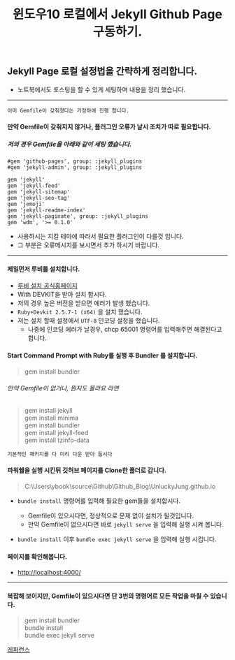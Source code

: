 ﻿---
title: 윈도우10 로컬에서 Jekyll Github Page 구동하기.
categories:
- Github

tags:
- Jekyll
- Window10
- Github Page

photos:
- https://jekyllrb-ko.github.io/img/logo-2x.png
---

## Jekyll Page 로컬 설정법을 간략하게 정리합니다.
* 노트북에서도 포스팅을 할 수 있게 세팅하며 내용을 정리 했습니다.

---

`이미 Gemfile이 갖춰졌다는 가정하에 진행 합니다.`
#### 만약 Gemfile이 갖춰지지 않거나, 플러그인 오류가 날시 조치가 따로 필요합니다.
##### 저의 경우 Gemfile을 아래와 같이 세팅 했습니다.

```
#gem 'github-pages', group: :jekyll_plugins
#gem 'jekyll-admin', group: :jekyll_plugins

gem 'jekyll'
gem 'jekyll-feed'
gem 'jekyll-sitemap'
gem 'jekyll-seo-tag'
gem 'jemoji'
gem 'jekyll-readme-index'
gem 'jekyll-paginate', group: :jekyll_plugins
gem 'wdm', '>= 0.1.0'
```

* 사용하시는 지킬 테마에 따라서 필요한 플러그인이 다를것 입니다.
* 그 부분은 오류메시지를 보시면서 추가 하시기 바랍니다.

---

#### 제일먼저 루비를 설치합니다.

* [루비 설치 공식홈페이지](https://rubyinstaller.org/downloads/)
* With DEVKIT을 받아 설치 합시다.
* 저의 경우 높은 버전을 받으면 에러가 발생 했습니다.
* `Ruby+Devkit 2.5.7-1 (x64)` 을 설치 했습니다.
* 저는 설치 할때 설정에서 `UTF-8` 인코딩 설정을 했습니다.
    * 나중에 인코딩 에러가 날경우, chcp 65001 명령어를 입력해주면 해결된다고 합니다.


####  Start Command Prompt with Ruby를 실행 후 Bundler 를 설치합니다.
> gem install bundler


###### 만약 Gemfile이 없거나, 뭔지도 몰라요 라면
> gem install jekyll  
gem install minima  
gem install bundler  
gem install jekyll-feed  
gem install tzinfo-data  

`기본적인 패키지를 다 미리 다운 받아 둡시다`


#### 파워쉘을 실행 시킨뒤 깃허브 페이지를 Clone한 폴더로 갑니다.
> C:\Users\ybook\source\Github\Github_Blog\UnluckyJung.github.io


* `bundle install` 명령어를 입력해 필요한 gem들을 설치합시다.
    * Gemfile이 있으시다면, 정상적으로 문제 없이 설치가 될것입니다.
    * 만약 Gemfile이 없으시다면 바로 `jekyll serve` 을 입력해 실행 시켜 봅니다.

* `bundle install` 이후 `bundle exec jekyll serve` 을 입력해 실행 시킵니다.

#### 페이지를 확인해봅니다.
* [http://localhost:4000/](https://jekyllrb-ko.github.io/docs/quickstart/)

---


#### 복잡해 보이지만, Gemfile이 있으시다면 단 3번의 명령어로 모든 작업을 마칠 수 있습니다.
> gem install bundler  
bundle install  
bundle exec jekyll serve

[레퍼런스](https://jekyllrb-ko.github.io/docs/quickstart/)